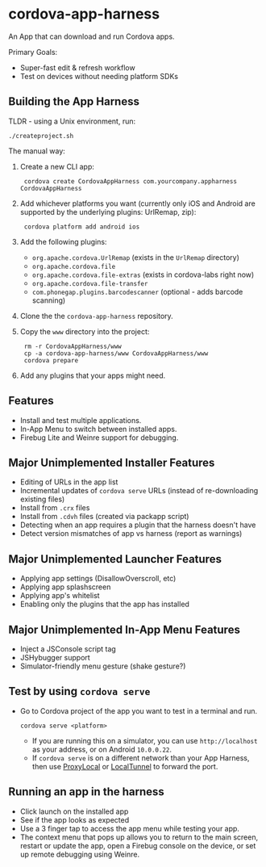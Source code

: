 cordova-app-harness
===================

An App that can download and run Cordova apps.

Primary Goals:
* Super-fast edit &amp; refresh workflow
* Test on devices without needing platform SDKs

## Building the App Harness

TLDR - using a Unix environment, run:

    ./createproject.sh

The manual way:

1. Create a new CLI app:

        cordova create CordovaAppHarness com.yourcompany.appharness CordovaAppHarness

1. Add whichever platforms you want (currently only iOS and Android are supported by the underlying plugins: UrlRemap, zip):

        cordova platform add android ios

1. Add the following plugins:

    * `org.apache.cordova.UrlRemap` (exists in the `UrlRemap` directory)
    * `org.apache.cordova.file`
    * `org.apache.cordova.file-extras` (exists in cordova-labs right now)
    * `org.apache.cordova.file-transfer`
    * `com.phonegap.plugins.barcodescanner` (optional - adds barcode scanning)

1. Clone the the `cordova-app-harness` repository.
1. Copy the `www` directory into the project:

        rm -r CordovaAppHarness/www
        cp -a cordova-app-harness/www CordovaAppHarness/www
        cordova prepare

1. Add any plugins that your apps might need.

## Features
* Install and test multiple applications.
* In-App Menu to switch between installed apps.
* Firebug Lite and Weinre support for debugging.

## Major Unimplemented Installer Features
* Editing of URLs in the app list
* Incremental updates of `cordova serve` URLs (instead of re-downloading existing files)
* Install from `.crx` files
* Install from `.cdvh` files (created via packapp script)
* Detecting when an app requires a plugin that the harness doesn't have
* Detect version mismatches of app vs harness (report as warnings)

## Major Unimplemented Launcher Features
* Applying app settings (DisallowOverscroll, etc)
* Applying app splashscreen
* Applying app's whitelist
* Enabling only the plugins that the app has installed

## Major Unimplemented In-App Menu Features
* Inject a JSConsole script tag
* JSHybugger support
* Simulator-friendly menu gesture (shake gesture?)

## Test by using `cordova serve`
* Go to Cordova project of the app you want to test in a terminal and run.

      cordova serve <platform>

  * If you are running this on a simulator, you can use `http://localhost` as your address, or on Android `10.0.0.22`.
  * If `cordova serve` is on a different network than your App Harness, then use [ProxyLocal](http://proxylocal.com/) or [LocalTunnel](http://progrium.com/localtunnel/) to forward the port.

## Running an app in the harness
* Click launch on the installed app
* See if the app looks as expected
* Use a 3 finger tap to access the app menu while testing your app.
* The context menu that pops up allows you to return to the main screen, restart or update the app, open a Firebug console on the device, or set up remote debugging using Weinre.

